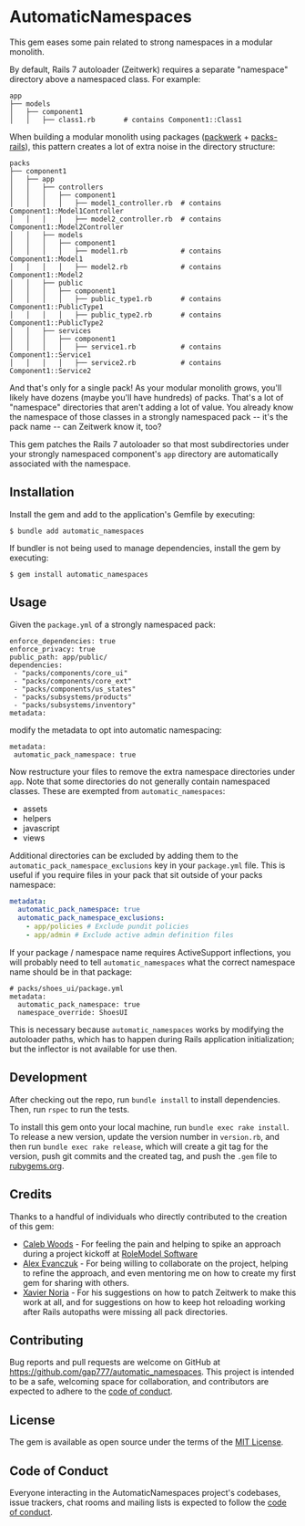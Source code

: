 # AutomaticNamespaces

This gem eases some pain related to strong namespaces in a modular monolith. 

By default, Rails 7 autoloader (Zeitwerk) requires a separate "namespace" directory above a namespaced class. For example:

```
app
├── models
│   ├── component1
│   │   ├── class1.rb       # contains Component1::Class1
```

When building a modular monolith using packages ([packwerk](https://github.com/Shopify/packwerk) + [packs-rails](https://github.com/rubyatscale/packs-rails)), 
this pattern creates a lot of extra noise in the directory structure:

```
packs
├── component1
│   ├── app
│   │   ├── controllers
│   │   │   ├── component1
│   │   │   │   ├── model1_controller.rb  # contains Component1::Model1Controller
│   │   │   │   ├── model2_controller.rb  # contains Component1::Model2Controller
│   │   ├── models
│   │   │   ├── component1
│   │   │   │   ├── model1.rb             # contains Component1::Model1
│   │   │   │   ├── model2.rb             # contains Component1::Model2
│   │   ├── public
│   │   │   ├── component1
│   │   │   │   ├── public_type1.rb       # contains Component1::PublicType1
│   │   │   │   ├── public_type2.rb       # contains Component1::PublicType2
│   │   ├── services
│   │   │   ├── component1
│   │   │   │   ├── service1.rb           # contains Component1::Service1
│   │   │   │   ├── service2.rb           # contains Component1::Service2
```

And that's only for a single pack! As your modular monolith grows, you'll likely have dozens (maybe you'll have 
hundreds) of packs. That's a lot of "namespace" directories that aren't adding a lot of value. You already 
know the namespace of those classes in a strongly namespaced pack -- it's the pack name -- can Zeitwerk know it, too?

This gem patches the Rails 7 autoloader so that most subdirectories under your strongly namespaced component's `app` directory are 
automatically associated with the namespace. 

## Installation

Install the gem and add to the application's Gemfile by executing:

    $ bundle add automatic_namespaces

If bundler is not being used to manage dependencies, install the gem by executing:

    $ gem install automatic_namespaces

## Usage

Given the `package.yml` of a strongly namespaced pack:

```
enforce_dependencies: true
enforce_privacy: true
public_path: app/public/
dependencies:
 - "packs/components/core_ui"
 - "packs/components/core_ext"
 - "packs/components/us_states"
 - "packs/subsystems/products"
 - "packs/subsystems/inventory"
metadata:
```

modify the metadata to opt into automatic namespacing:

```
metadata:
 automatic_pack_namespace: true
```

Now restructure your files to remove the extra namespace directories under `app`. Note that some directories do not 
generally contain namespaced classes. These are exempted from `automatic_namespaces`:

* assets
* helpers
* javascript
* views

Additional directories can be excluded by adding them to the `automatic_pack_namespace_exclusions` key in your 
`package.yml` file. This is useful if you require files in your pack that sit outside of your packs namespace:

```yml
metadata:
  automatic_pack_namespace: true
  automatic_pack_namespace_exclusions:
    - app/policies # Exclude pundit policies
    - app/admin # Exclude active admin definition files
```

If your package / namespace name requires ActiveSupport inflections, you will probably need to tell `automatic_namespaces`
what the correct namespace name should be in that package:

```
# packs/shoes_ui/package.yml
metadata:
  automatic_pack_namespace: true
  namespace_override: ShoesUI
```

This is necessary because `automatic_namespaces` works by modifying the autoloader paths, which has to 
happen during Rails application initialization; but the inflector is not available for use then.

## Development

After checking out the repo, run `bundle install` to install dependencies. Then, run `rspec` to run the tests. 

To install this gem onto your local machine, run `bundle exec rake install`. To release a new version, update the version number in `version.rb`, and then run `bundle exec rake release`, which will create a git tag for the version, push git commits and the created tag, and push the `.gem` file to [rubygems.org](https://rubygems.org).

## Credits

Thanks to a handful of individuals who directly contributed to the creation of this gem:

* [Caleb Woods](https://github.com/calebwoods) - For feeling the pain and helping to spike an approach during a project kickoff at [RoleModel Software](https://www.rolemodelsoftware.com)
* [Alex Evanczuk](https://github.com/alexevanczuk) - For being willing to collaborate on the project, helping to refine the approach, and even mentoring me on how to create my first gem for sharing with others. 
* [Xavier Noria](https://github.com/fxn) - For his suggestions on how to patch Zeitwerk to make this work at all, and for suggestions on how to keep hot reloading working after Rails autopaths were missing all pack directories. 

## Contributing

Bug reports and pull requests are welcome on GitHub at https://github.com/gap777/automatic_namespaces. This project is intended to be a safe, welcoming space for collaboration, and contributors are expected to adhere to the [code of conduct](https://github.com/gap777/automatic_namespaces/blob/main/CODE_OF_CONDUCT.md).

## License

The gem is available as open source under the terms of the [MIT License](https://opensource.org/licenses/MIT).

## Code of Conduct

Everyone interacting in the AutomaticNamespaces project's codebases, issue trackers, chat rooms and mailing lists is expected to follow the [code of conduct](https://github.com/gap777/automatic_namespaces/blob/main/CODE_OF_CONDUCT.md).
